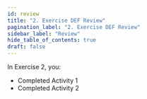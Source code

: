 ```yaml
---
id: review
title: "2. Exercise DEF Review"
pagination_label: "2. Exercise DEF Review"
sidebar_label: "Review"
hide_table_of_contents: true
draft: false
---
```


In Exercise 2, you:

* Completed Activity 1
* Completed Activity 2
